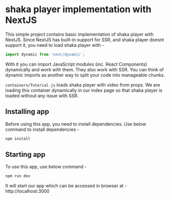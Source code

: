 # shaka player implementation with NextJS

This simple project contains basic implementation of shaka player with NextJS. Since NextJS has built-in support for SSR, and shaka player doesnt support it, you need to load shaka player with - 

```js
import dynamic from 'next/dynamic';
```

With it you can import JavaScript modules (inc. React Components) dynamically and work with them. They also work with SSR. You can think of dynamic imports as another way to split your code into manageable chunks.

`containers/Tutorial.js` loads shaka player with video from props. We are loading this container dynamically in our index page so that shaka player is loaded without any issue with SSR.


## Installing app

Before using this app, you need to install dependencies. Use below command to install dependencies -

```sh
npm install
```

## Starting app

To use this app, use below command -

```sh
npm run dev
```

It will start our app which can be accessed in browser at - http://localhost:3000
